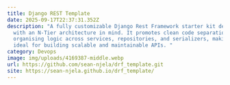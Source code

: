 ```yaml
---
title: Django REST Template
date: 2025-09-17T22:37:31.352Z
description: "A fully customizable Django Rest Framework starter kit designed
  with an N-Tier architecture in mind. It promotes clean code separation by
  organising logic across services, repositories, and serializers, making it
  ideal for building scalable and maintainable APIs. "
category: Devops
image: img/uploads/4169387-middle.webp
url: https://github.com/sean-njela/drf_template.git
site: https://sean-njela.github.io/drf_template/
---
```

